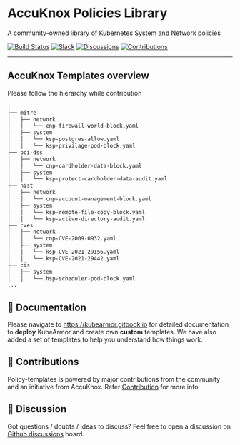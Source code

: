 # AccuKnox Policies Library
A community-owned library of Kubernetes System and Network policies

[![Build Status](https://travis-ci.com/accuknox/KubeArmor.svg?branch=master)](https://travis-ci.com/accuknox/KubeArmor)
[![Slack](https://kubearmor.herokuapp.com/badge.svg)](https://kubearmor.herokuapp.com)
[![Discussions](https://img.shields.io/badge/Got%20Questions%3F-Chat-Violet)](https://github.com/kubearmor/KubeArmor/discussions)
[![Contributions](https://img.shields.io/badge/contributions-welcome-brightgreen.svg?style=flat)](https://github.com/kubearmor/policy-templates/issues)

----
## AccuKnox Templates overview

Please follow the hierarchy while contribution

```bash
.
├── mitre
│   ├── network
│   │   └── cnp-firewall-world-block.yaml
│   ├── system
│   │   └── ksp-postgres-allow.yaml
│   │   └── ksp-privilage-pod-block.yaml
├── pci-dss
│   ├── network
│   │   └── cnp-cardholder-data-block.yaml
│   ├── system
│   │   └── ksp-protect-cardholder-data-audit.yaml
├── nist
│   ├── network
│   │   └── cnp-account-management-block.yaml
│   ├── system
│   │   └── ksp-remote-file-copy-block.yaml
│   │   └── ksp-active-directory-audit.yaml
├── cves
│   ├── network
│   │   └── cnp-CVE-2009-0932.yaml
│   ├── system
│   │   └── ksp-CVE-2021-29156.yaml
│   │   └── ksp-CVE-2021-29442.yaml
├── cis
│   ├── system
│   │   └── hsp-scheduler-pod-block.yaml
...
```

📖 Documentation
-----

Please navigate to https://kubearmor.gitbook.io for detailed documentation to **deploy** KubeArmor and create own **custom** templates.
We have also added a set of templates to help you understand how things work.

💪 Contributions
-----

Policy-templates is powered by major contributions from the community and an initiative from AccuKnox.
Refer [Contribution](https://github.com/kubearmor/KubeArmor/blob/master/contribution/contribution_guide.md) for more info 


💬 Discussion
-----

Got questions / doubts / ideas to discuss?
Feel free to open a discussion on [Github discussions](https://github.com/kubearmor/KubeArmor/discussions) board.

<!---
```
- recommended-policies
   - mitre (compliance type)
     - host/workload
       - mysql/generic/postgres/ (mention appropriate workload here)
         - system/network-ingress/network-egress (policy type)
           - policy-name.yaml
```
-->
